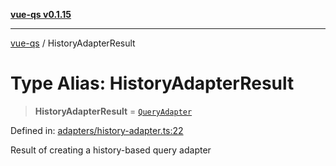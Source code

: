 [**vue-qs v0.1.15**](../README.md)

***

[vue-qs](../README.md) / HistoryAdapterResult

# Type Alias: HistoryAdapterResult

> **HistoryAdapterResult** = [`QueryAdapter`](QueryAdapter.md)

Defined in: [adapters/history-adapter.ts:22](https://github.com/iamsomraj/vue-qs/blob/c6723d94881f5a2550faa61b4e51be4507991c23/src/adapters/history-adapter.ts#L22)

Result of creating a history-based query adapter
